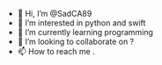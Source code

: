 - 👋 Hi, I’m @SadCA89
- 👀 I’m interested in python and swift
- 🌱 I’m currently learning programming
- 💞️ I’m looking to collaborate on ?
- 📫 How to reach me .

<!---
SadCA89/SadCA89 is a ✨ special ✨ repository because its `README.md` (this file) appears on your GitHub profile.
You can click the Preview link to take a look at your changes.
--->

